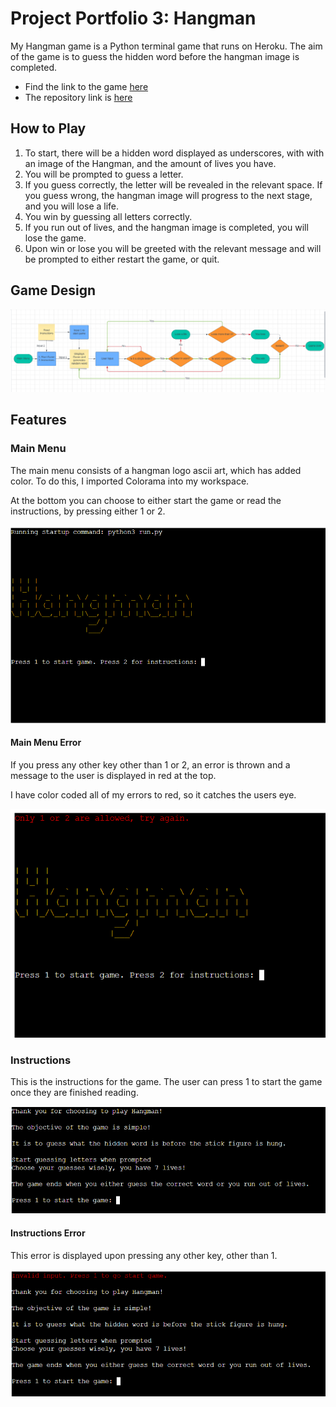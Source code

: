 # Project Portfolio 3: Hangman

My Hangman game is a Python terminal game that runs on Heroku. The aim of the game is to guess the hidden word before the hangman image is completed.

* Find the link to the game [here](https://hangman-pp3-2024-2fbba5f87d9d.herokuapp.com/)
* The repository link is [here](https://github.com/PaulR1209/hangman)

## How to Play

1. To start, there will be a hidden word displayed as underscores, with with an image of the Hangman, and the amount of lives you have.
2. You will be prompted to guess a letter.
3. If you guess correctly, the letter will be revealed in the relevant space. If you guess wrong, the hangman image will progress to the next stage, and you will lose a life.
4. You win by guessing all letters correctly.
5. If you run out of lives, and the hangman image is completed, you will lose the game.
6. Upon win or lose you will be greeted with the relevant message and will be prompted to either restart the game, or quit.

## Game Design

<img src='/screenshots/flow-chart.png'>

## Features

### Main Menu

The main menu consists of a hangman logo ascii art, which has added color. To do this, I imported Colorama into my workspace.

At the bottom you can choose to either start the game or read the instructions, by pressing either 1 or 2.

<img src='/screenshots/main-menu.png'>

#### Main Menu Error

If you press any other key other than 1 or 2, an error is thrown and a message to the user is displayed in red at the top.

I have color coded all of my errors to red, so it catches the users eye.

<img src='/screenshots/main-menu-error.png'>

### Instructions

This is the instructions for the game. The user can press 1 to start the game once they are finished reading.

<img src='/screenshots/instructions.png'>

#### Instructions Error

This error is displayed upon pressing any other key, other than 1.

<img src='/screenshots/instructions-error.png'>

